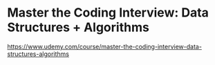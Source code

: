 # Master the Coding Interview: Data Structures + Algorithms
https://www.udemy.com/course/master-the-coding-interview-data-structures-algorithms
